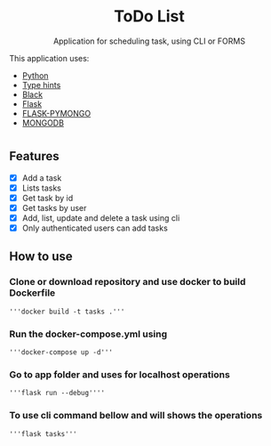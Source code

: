 <h1 align="center">ToDo List</h1>
<p align="center">Application for scheduling task, using CLI or FORMS</p>
<p>This  application uses:</p>
<ul>
    <li> <a href="https://www.python.org/downloads/release/python-3810/">Python</a></li>
    <li> <a href="https://docs.python.org/3/library/typing.html">Type hints</a></li>
    <li> <a href="https://black.readthedocs.io/en/stable/">Black</a></li>
    <li> <a href="https://flask.palletsprojects.com/en/3.0.x/">Flask</a></li>
    <li> <a href="https://pymongo.readthedocs.io/en/stable/">FLASK-PYMONGO</a></li>
    <li> <a href="https://www.mongodb.com/languages/python/pymongo-tutorial">MONGODB</a></li>
</ul>

#

## Features
- [x] Add a task 
- [x] Lists tasks 
- [x] Get task by id
- [x] Get tasks by user
- [x] Add, list, update and delete a task using cli
- [x] Only authenticated users can add tasks

## How to use

### Clone or download repository and use docker to build Dockerfile

    '''docker build -t tasks .'''

### Run the docker-compose.yml using

    '''docker-compose up -d'''

### Go to app folder and uses for localhost operations

    '''flask run --debug''''

### To use cli command bellow and will shows the operations
    '''flask tasks'''